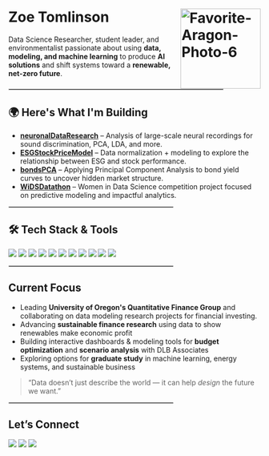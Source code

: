 <h1>
  Zoe Tomlinson
  <img src="https://github.com/user-attachments/assets/254ccc0e-69d8-48fa-9ffa-ae835b845243" alt="Favorite-Aragon-Photo-6" width="160" align="right" />
</h1>

<p>
Data Science Researcher, student leader, and environmentalist passionate about using <b>data, modeling, and machine learning</b> to produce <b>AI solutions</b> and shift systems toward a <b>renewable, net-zero future</b>.
</p>

<hr style="width: 85%; margin-left: 0; border: 1px solid #ccc;" />

<h2>🌍 Here's What I'm Building</h2>

- <b><a href="https://github.com/itszoetom/neuronalDataResearch">neuronalDataResearch</a></b> – Analysis of large-scale neural recordings for sound discrimination, PCA, LDA, and more.  
- <b><a href="https://github.com/itszoetom/ESGStockPriceModel">ESGStockPriceModel</a></b> – Data normalization + modeling to explore the relationship between ESG and stock performance.  
- <b><a href="https://github.com/itszoetom/bondsPCA">bondsPCA</a></b> – Applying Principal Component Analysis to bond yield curves to uncover hidden market structure.  
- <b><a href="https://github.com/itszoetom/WiDSDatathon">WiDSDatathon</a></b> – Women in Data Science competition project focused on predictive modeling and impactful analytics.  

<hr style="width: 65%; margin-left: 0; border: 1px solid #ccc;" />

<h2>🛠 Tech Stack & Tools</h2>

<p>
<img src="https://img.shields.io/badge/Python-3776AB?style=for-the-badge&logo=python&logoColor=white" />
<img src="https://img.shields.io/badge/R-276DC3?style=for-the-badge&logo=r&logoColor=white" />
<img src="https://img.shields.io/badge/SQL-4479A1?style=for-the-badge&logo=postgresql&logoColor=white" />
<img src="https://img.shields.io/badge/pandas-150458?style=for-the-badge&logo=pandas&logoColor=white" />
<img src="https://img.shields.io/badge/NumPy-013243?style=for-the-badge&logo=numpy&logoColor=white" />
<img src="https://img.shields.io/badge/scikit--learn-F7931E?style=for-the-badge&logo=scikitlearn&logoColor=white" />
<img src="https://img.shields.io/badge/PyTorch-EE4C2C?style=for-the-badge&logo=pytorch&logoColor=white" />
<img src="https://img.shields.io/badge/TensorFlow-FF6F00?style=for-the-badge&logo=tensorflow&logoColor=white" />
<img src="https://img.shields.io/badge/Power%20BI-F2C811?style=for-the-badge&logo=powerbi&logoColor=black" />
<img src="https://img.shields.io/badge/Azure-0078D4?style=for-the-badge&logo=microsoft-azure&logoColor=white" />
<img src="https://img.shields.io/badge/Tableau-E97627?style=for-the-badge&logo=tableau&logoColor=white" />
</p>

<hr style="width: 65%; margin-left: 0; border: 1px solid #ccc;" />

<h2>Current Focus</h2>

- Leading <b>University of Oregon's Quantitative Finance Group</b> and collaborating on data modeling research projects for financial investing. 
- Advancing <b>sustainable finance research</b> using data to show renewables make economic profit  
- Building interactive dashboards & modeling tools for <b>budget optimization</b> and <b>scenario analysis</b> with DLB Associates  
- Exploring options for <b>graduate study</b> in machine learning, energy systems, and sustainable business  

<blockquote>“Data doesn’t just describe the world — it can help <i>design</i> the future we want.”</blockquote>

<hr style="width: 65%; margin-left: 0; border: 1px solid #ccc;" />

<h2>Let’s Connect</h2>

<p>
<a href="https://www.linkedin.com/in/zoe-tomlinson/"><img src="https://img.shields.io/badge/LinkedIn-0077B5?style=for-the-badge&logo=linkedin&logoColor=white" /></a>
<a href="https://github.com/itszoetom"><img src="https://img.shields.io/badge/GitHub-181717?style=for-the-badge&logo=github&logoColor=white" /></a>
<a href="mailto:zoebtomlinson1@gmail.com"><img src="https://img.shields.io/badge/Email-D14836?style=for-the-badge&logo=gmail&logoColor=white" /></a>
</p>
